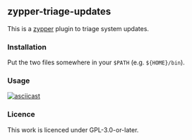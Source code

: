 <!--
SPDX-FileCopyrightText: 2023 Antoine Belvire
SPDX-License-Identifier: GPL-3.0-or-later
-->

## zypper-triage-updates

This is a [zypper](https://github.com/opensUSE/zypper) plugin to triage system
updates.

### Installation

Put the two files somewhere in your `$PATH` (e.g. `${HOME}/bin`).

### Usage

[![asciicast](https://asciinema.org/a/It6qeOLd8fsHDe4cDccehvvWX.svg)](https://asciinema.org/a/It6qeOLd8fsHDe4cDccehvvWX)

### Licence

This work is licenced under GPL-3.0-or-later.

